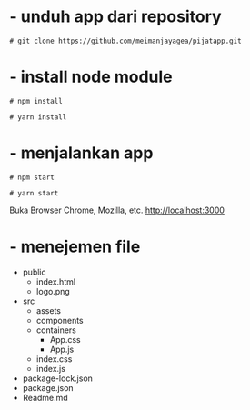 # - unduh app dari repository
    # git clone https://github.com/meimanjayagea/pijatapp.git

# - install node module
    # npm install

    # yarn install
# - menjalankan app
    # npm start

    # yarn start

Buka Browser Chrome, Mozilla, etc.
[http://localhost:3000](http://localhost:3000)

# - menejemen file
- public
  - index.html
  - logo.png
- src
  - assets
  - components
  - containers
    - App.css
    - App.js
  - index.css
  - index.js
- package-lock.json
- package.json
- Readme.md